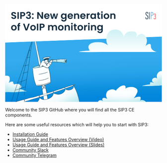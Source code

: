 <p align="center">
<a href="https://sip3.io"><img src="https://github.com/sip3io/.github/blob/master/profile/images/Banner.png" alt="SIP3: New generation of VoIP monitoring"></a>
</p>

Welcome to the SIP3 GitHub where you will find all the SIP3 CE components.

Here are some useful resources which will help you to start with SIP3:

* [Installation Guide](https://sip3.io/docs/InstallationGuide.html)
* [Usage Guide and Features Overview (Video)](https://www.youtube.com/watch?v=__CvehK71vg)
* [Usage Guide and Features Overview (Slides)](https://sip3.io/docs/_attachments/SIP3_CommCon2021.pdf)
* [Community Slack](https://join.slack.com/t/sip3-community/shared_invite/enQtOTIyMjg3NDI0MjU3LWUwYzhlOTFhODYxMTEwNjllYjZjNzc1M2NmM2EyNDM0ZjJmNTVkOTg1MGQ3YmFmNWU5NjlhOGI3MWU1MzUwMjE)
* [Community Telegram](https://t.me/sip3io)
